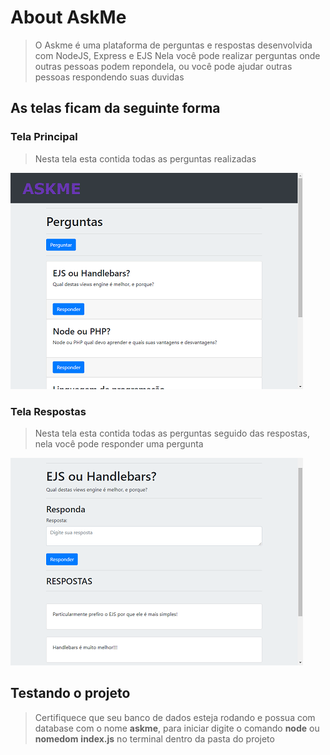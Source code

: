 # About AskMe
>   O Askme é uma plataforma de perguntas e respostas desenvolvida com NodeJS, Express e EJS
>   Nela você pode realizar perguntas onde outras pessoas podem repondela, ou você pode ajudar outras pessoas respondendo suas duvidas

## As telas ficam da seguinte forma

### Tela Principal

>   Nesta tela esta contida todas as perguntas realizadas

![Tela Perguntas](https://github.com/EliasJuk/AskMe/blob/master/readme/001.png)

### Tela Respostas

>   Nesta tela esta contida todas as perguntas seguido das respostas, nela você pode responder uma pergunta

![Tela de Respostas ](https://github.com/EliasJuk/AskMe/blob/master/readme/002.png)

## Testando o projeto
>   Certifiquece que seu banco de dados esteja rodando e possua com database com o nome **askme**,
>   para iniciar digite o comando **node** ou **nomedom** **index.js** no terminal dentro da pasta do projeto
